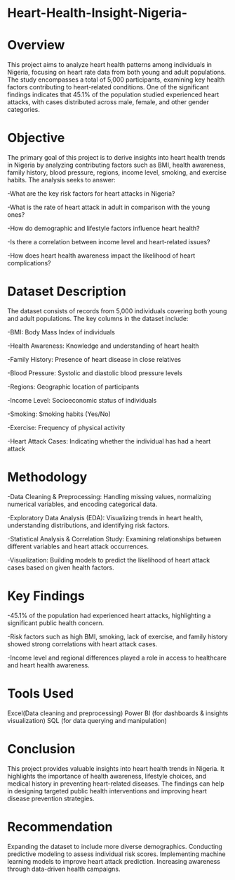 # Heart-Health-Insight-Nigeria-

# Overview
This project aims to analyze heart health patterns among individuals in Nigeria, focusing on heart rate data from both young and adult populations. The study encompasses a total of 5,000 participants, examining key health factors contributing to heart-related conditions. One of the significant findings indicates that 45.1% of the population studied experienced heart attacks, with cases distributed across male, female, and other gender categories.

# Objective
The primary goal of this project is to derive insights into heart health trends in Nigeria by analyzing contributing factors such as BMI, health awareness, family history, blood pressure, regions, income level, smoking, and exercise habits. The analysis seeks to answer:

-What are the key risk factors for heart attacks in Nigeria?

-What is the rate of heart attack in adult in comparison with the young ones?

-How do demographic and lifestyle factors influence heart health?

-Is there a correlation between income level and heart-related issues?

-How does heart health awareness impact the likelihood of heart complications?

# Dataset Description
The dataset consists of records from 5,000 individuals covering both young and adult populations. The key columns in the dataset include:

-BMI: Body Mass Index of individuals

-Health Awareness: Knowledge and understanding of heart health

-Family History: Presence of heart disease in close relatives

-Blood Pressure: Systolic and diastolic blood pressure levels

-Regions: Geographic location of participants

-Income Level: Socioeconomic status of individuals

-Smoking: Smoking habits (Yes/No)

-Exercise: Frequency of physical activity

-Heart Attack Cases: Indicating whether the individual has had a heart attack

# Methodology
-Data Cleaning & Preprocessing: Handling missing values, normalizing numerical variables, and encoding categorical data.

-Exploratory Data Analysis (EDA): Visualizing trends in heart health, understanding distributions, and identifying risk factors.

-Statistical Analysis & Correlation Study: Examining relationships between different variables and heart attack occurrences.

-Visualization: Building models to predict the likelihood of heart attack cases based on given health factors.

# Key Findings
-45.1% of the population had experienced heart attacks, highlighting a significant public health concern.

-Risk factors such as high BMI, smoking, lack of exercise, and family history showed strong correlations with heart attack cases.

-Income level and regional differences played a role in access to healthcare and heart health awareness.

# Tools Used
Excel(Data cleaning and preprocessing)
Power BI (for dashboards & insights visualization)
SQL (for data querying and manipulation)

# Conclusion
This project provides valuable insights into heart health trends in Nigeria. It highlights the importance of health awareness, lifestyle choices, and medical history in preventing heart-related diseases. The findings can help in designing targeted public health interventions and improving heart disease prevention strategies.

# Recommendation
Expanding the dataset to include more diverse demographics.
Conducting predictive modeling to assess individual risk scores.
Implementing machine learning models to improve heart attack prediction.
Increasing awareness through data-driven health campaigns.
